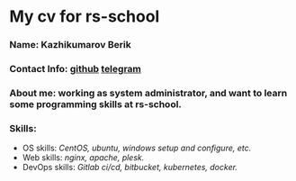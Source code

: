 # **My cv for rs-school**

### **Name:** Kazhikumarov Berik

### **Contact Info:** [github](https://github.com/kazhikumarov) [telegram](https://t.me/Kazhikumarov)

### **About me:** working as system administrator, and want to learn some programming skills at rs-school.
### **Skills:** 
  * OS skills: *CentOS, ubuntu, windows setup and configure, etc.*
  * Web skills: *nginx, apache, plesk.*
  * DevOps skills: *Gitlab ci/cd, bitbucket, kubernetes, docker.*
  
